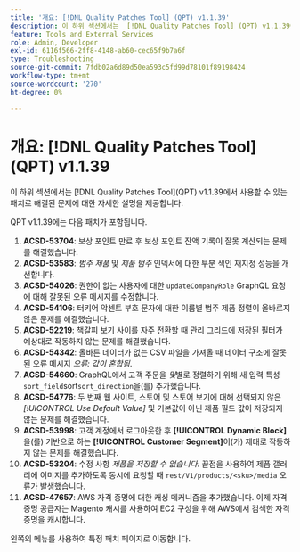 ```yaml
---
title: '개요: [!DNL Quality Patches Tool] (QPT) v1.1.39'
description: 이 하위 섹션에서는  [!DNL Quality Patches Tool] (QPT) v1.1.39에서 사용할 수 있는 패치로 해결된 문제에 대한 자세한 설명을 제공합니다.
feature: Tools and External Services
role: Admin, Developer
exl-id: 6116f566-2ff8-4148-ab60-cec65f9b7a6f
type: Troubleshooting
source-git-commit: 7fdb02a6d89d50ea593c5fd99d78101f89198424
workflow-type: tm+mt
source-wordcount: '270'
ht-degree: 0%

---
```


# 개요: [!DNL Quality Patches Tool]&#x200B;(QPT) v1.1.39

이 하위 섹션에서는 [!DNL Quality Patches Tool]&#x200B;(QPT) v1.1.39에서 사용할 수 있는 패치로 해결된 문제에 대한 자세한 설명을 제공합니다.

QPT v1.1.39에는 다음 패치가 포함됩니다.

1. **ACSD-53704**: 보상 포인트 만료 후 보상 포인트 잔액 기록이 잘못 계산되는 문제를 해결했습니다.
1. **ACSD-53583**: *범주 제품* 및 *제품 범주* 인덱서에 대한 부분 색인 재지정 성능을 개선합니다.
1. **ACSD-54026**: 권한이 없는 사용자에 대한 `updateCompanyRole` GraphQL 요청에 대해 잘못된 오류 메시지를 수정합니다.
1. **ACSD-54106**: 터키어 악센트 부호 문자에 대한 이름별 범주 제품 정렬이 올바르지 않은 문제를 해결했습니다.
1. **ACSD-52219**: 책갈피 보기 사이를 자주 전환할 때 관리 그리드에 저장된 필터가 예상대로 작동하지 않는 문제를 해결했습니다.
1. **ACSD-54342**: 올바른 데이터가 없는 CSV 파일을 가져올 때 데이터 구조에 잘못된 오류 메시지 *오류: 값이 혼합됨*.
1. **ACSD-54660**: GraphQL에서 고객 주문을 *및*&#x200B;별로 정렬하기 위해 새 입력 특성 `sort_field`sort`sort_direction`을(를) 추가했습니다.
1. **ACSD-54776**: 두 번째 웹 사이트, 스토어 및 스토어 보기에 대해 선택되지 않은 *[!UICONTROL Use Default Value]* 및 기본값이 아닌 제품 필드 값이 저장되지 않는 문제를 해결했습니다.
1. **ACSD-53998**: 고객 계정에서 로그아웃한 후 **[!UICONTROL Dynamic Block]**&#x200B;을(를) 기반으로 하는 **[!UICONTROL Customer Segment]**&#x200B;이(가) 제대로 작동하지 않는 문제를 해결했습니다.
1. **ACSD-53204**: 수정 사항 *제품을 저장할 수 없습니다.* 끝점을 사용하여 제품 갤러리에 이미지를 추가하도록 동시에 요청할 때 `rest/V1/products/<sku>/media` 오류가 발생했습니다.
1. **ACSD-47657**: AWS 자격 증명에 대한 캐싱 메커니즘을 추가했습니다. 이제 자격 증명 공급자는 Magento 캐시를 사용하여 EC2 구성을 위해 AWS에서 검색한 자격 증명을 캐시합니다.

왼쪽의 메뉴를 사용하여 특정 패치 페이지로 이동합니다.
